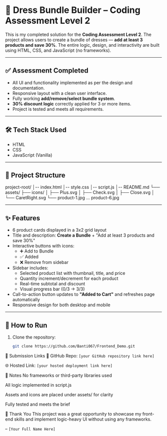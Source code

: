 # 👗 Dress Bundle Builder – Coding Assessment Level 2

This is my completed solution for the **Coding Assessment Level 2**. The project allows users to create a bundle of dresses — **add at least 3 products and save 30%**. The entire logic, design, and interactivity are built using HTML, CSS, and JavaScript (no frameworks).

---

## ✅ Assessment Completed

- All UI and functionality implemented as per the design and documentation.
- Responsive layout with a clean user interface.
- Fully working **add/remove/select bundle system**.
- **30% discount logic** correctly applied for 3 or more items.
- Project is tested and meets all requirements.

---

## 🛠️ Tech Stack Used

- HTML
- CSS
- JavaScript (Vanilla)

---

## 📁 Project Structure


project-root/
│-- index.html
│-- style.css
│-- script.js
│-- README.md
└── assets/
├── icons/
│ ├── Plus.svg
│ ├── Check.svg
│ ├── Close.svg
│ └── CaretRight.svg
└── product-1.jpg ... product-6.jpg


---

## ✨ Features

- 6 product cards displayed in a 3x2 grid layout
- Title and description: **Create a Bundle** + "Add at least 3 products and save 30%"
- Interactive buttons with icons:
  - ➕ Add to Bundle
  - ✅ Added
  - ❌ Remove from sidebar
- Sidebar includes:
  - Selected product list with thumbnail, title, and price
  - Quantity increment/decrement for each product
  - Real-time subtotal and discount
  - Visual progress bar (0/3 → 3/3)
- Call-to-action button updates to **"Added to Cart"** and refreshes page automatically
- Responsive design for both desktop and mobile

---

## 🚀 How to Run

1. Clone the repository:
   ```bash
   git clone https://github.com/Banti067/Frontend_Demo.git


🔗 Submission Links
🔗 GitHub Repo: `[your GitHub repository link here]`

🌐 Hosted Link: `[your hosted deployment link here]`

📌 Notes
No frameworks or third-party libraries used

All logic implemented in script.js

Assets and icons are placed under assets/ for clarity

Fully tested and meets the brief

🙌 Thank You
This project was a great opportunity to showcase my front-end skills and implement logic-heavy UI without using any frameworks.

–  `[Your Full Name Here]`








